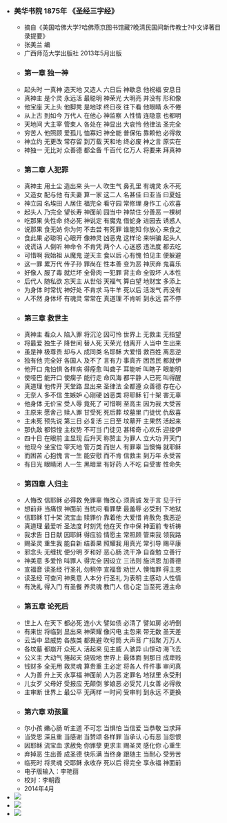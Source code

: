 - ### 美华书院 1875年 《圣经三字经》
    - 摘自《美国哈佛大学?哈佛燕京图书馆藏?晚清民国间新传教士?中文译著目录提要》
    - 张美兰 编
    - 广西师范大学出版社  2013年5月出版
    - ### 第一章               独一神
    - 起头时  一真神  造天地  又造人  六日后  神歇息  他祝福  安息日
    - 真神主  是个灵  永远活  最聪明  神荣光  大明亮  并没有  形和像
    - 他宝座  天上头  他脚凳  是地球  终日夜  往下看  他眼睛  永不倦
    - 从上古  到如今  万代人  在他心  神监察  人性情  连隐意  也都明
    - 天地间  大主宰  管束人  各处在  神显出  大哀怜  他律法  圣完全
    - 穷苦人  他照顾  爱孤儿  恤寡妇  神全能  普保佑  靠赖他  必得救
    - 神立约  无更改  常存留  到万载  天和地  终必废  神之言  原实在
    - 神独一  无比对  众善德  都全备  千百代  亿万人  将要来  拜真神
    - ### 第二章              人犯罪
    - 真神主  用土尘  造出来  头一人  吹生气  鼻孔里  有魂灵  永不死
    - 又造女  配与他  有夫妻  算一家  这二人  名甚佳  曰亚当  曰夏娃
    - 神立园  名埃田  人居住  福完全  看守园  常修理  身作工  心欢喜
    - 起头人  乃完全  望长寿  神面前  园当中  神禁住  分善恶  一棵树
    - 吃那果  失性命  终必死  神说定  有魔鬼  借蛇身  进园去  诱惑人
    - 说那果  食无妨  你为何  不去尝  有死罪  谁能知  你放心  来食之
    - 食此果  必聪明  心眼开  像神灵  凶恶鬼  这样论  来哄骗  起头人
    - 说谎话  人倒听  神命令  不肯凭  两个人  心迷惑  违法度  都去吃
    - 可惜啊  我始祖  从魔鬼  逆天主  食以后  心有愧  怕见主  便躲避
    - 这一罪  累万代  传子孙  罪尚在  性本善  变为恶  神厌弃  鬼喜乐
    - 好像人  服了毒  就烂坏  全骨肉  一犯罪  背主命  全毁坏  人本性
    - 后代人  随私欲  忘天主  从世俗  天福气  算白望  地财宝  多添上
    - 为身体  时常忧  神好处  不肯求  马牛羊  死以后  活泼气  再没有
    - 人不然  身体坏  有魂灵  常常在  真道理  不肯听  到永远  苦不停
    - ### 第三章              救世主
    - 真神主  看众人  陷入罪  将沉沦  因可怜  世界上  无救主  无指望
    - 将最爱  独生子  降世间  替人死  天荣光  他离开  人当中  生出来
    - 虽是神  极尊贵  却与人  成同类  名耶稣  大爱惜  救百姓  离恶逆
    - 独有他  完全好  各国人  及不了  言有力  事真齐  困苦民  都就伊
    - 他开口  鬼怕惧  各样病  得痊愈  叫聋子  耳能听  叫瞎子  眼能明
    - 使哑巴  能开口  使瘸子  能行走  命风海  都平静  人已死  叫得醒
    - 真道理  他传开  天堂路  显出来  圣律法  全都遵  众善德  存在心
    - 无奈人  多不信  生嫉妒  心刚硬  凶恶类  将耶稣  钉十架  害无辜
    - 他身体  无价宝  受人辱  竟死了  可惜啊  至高主  因为我  大受苦
    - 主原来  愿舍己  赎人罪  甘受死  死后葬  坟墓里  门徒忧  仇敌喜
    - 主未死  预先说  第三日  必复活  三日至  坟墓开  主果然  活起来
    - 那仇敌  都惊惶  主权势  不可当  门徒见  甚稀奇  心欢乐  迎接伊
    - 四十日  在眼前  主显现  后升天  称赞主  为罪人  立大功  开天门
    - 他现今  坐宝位  宰天地  管万类  而世人  有罪辜  当懊悔  就耶稣
    - 而困苦  心抱愧  言一生  能安慰  而不肯  信救主  到万年  永受苦
    - 有日光  眼睛闭  人一生  黑暗里  有好药  人不吃  自受害  性命失
    - ### 第四章              人归主
    - 人悔改  信耶稣  必得救  免罪辜  悔改心  须真诚  发于言  见于行
    - 想前非  当痛恨  神面前  当忧闷  看罪孽  最羞辱  必受刑  下地狱
    - 信耶稣  钉十架  流宝血  赎罪价  靠着他  大爱惜  肯赦免  我恶逆
    - 真道理  最爱听  圣法度  时刻凭  他在天  作中保  神面前  专祈祷
    - 我求告  日日献  因耶稣  得应验  情愿主  常照顾  管束我  领我路
    - 赐圣灵  重生我  能自新  结善果  照耀我  用真光  常引导  赐平康
    - 邪念头  无缠扰  便分明  歹和好  恶心肠  洗干净  自奋勉  立善行
    - 神美意  多爱怜  叫罪人  得完全  因设立  三法则  施洪恩  加善德
    - 宣福音  读圣经  行圣礼  勿稍停  宣福音  劝世人  懊悔罪  得主恩
    - 读圣经  可查问  神奥意  人本分  行圣礼  为表明  主感动  人性情
    - 有洗礼  得入门  有圣餐  养灵魂  教门人  信心定  当至死  遵主命
    - ### 第五章              论死后
    - 世上人  在天下  都必死  连小大  譬如债  必清了  譬如房  必坍倒
    - 有来世  将临到  显出来  神荣耀  像闪电  主忽来  带无数  圣天差
    - 云当中  显威势  各族类  都畏避  吹号筒  大声音  广招聚  万万人
    - 各坟墓  都崩开  众死人  活起来  见主威  人骇异  山惊动  海飞去
    - 公义主  大动气  捲起天  烧毁地  世界上  最体面  到那日  成卑贱
    - 钱财多  全无用  救灵魂  算贵重  主必定  将各人  件件事  审问真
    - 人为善  升上天  永享福  神面前  人为恶  定罪名  地狱里  永受刑
    - 儿女歹  父母好  受报应  无颠倒  爹娘恶  必受咒  儿女善  必得救
    - 主审断  世界上  最公平  无两样  一时间  受审判  到永远  不更换
    - ### 第六章              劝孩童
    - 尔小孩  嫩心肠  听主道  不可忘  当惧怕  当信爱  当恭敬  当求拜
    - 当受恩  深且重  当感谢  当赞颂  各样罪  当承认  心有恶  当怨恨
    - 因耶稣  流宝血  求赦免  你罪孽  更求主  赐圣灵  感化你  心重生
    - 弃掉恶  生出善  成圣德  快乐满  当终身  跟随主  当耐心  受劳苦
    - 临死时  将灵魂  交耶稣  永收存  死以后  得完全  享永福  神面前
    - 电子版输入：李艳丽
    - 校对：李朝霞
    - 2014年4月
- ![](./_image/bible-sanzijing-01.jpg)
- ![](./_image/bible-sanzijing2.jpg)
- ![](./_image/bible-sanzijing3.jpg)
